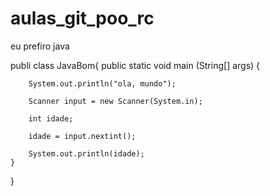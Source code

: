 # aulas_git_poo_rc

eu prefiro java

publi class JavaBom{
    public static void main (String[] args) {

        System.out.println("ola, mundo");

        Scanner input = new Scanner(System.in);

        int idade;

        idade = input.nextint();

        System.out.println(idade);
    }
}